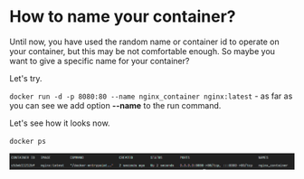 # How to name your container?

Until now, you have used the random name or container id to operate on your container, but this may be not comfortable
enough. So maybe you want to give a specific name for your container?

Let's try.

``docker run -d -p 8080:80 --name nginx_container nginx:latest`` - as far as you can see we add option **--name** to the
run command.

Let's see how it looks now.

``docker ps``

![img.png](Assets/containerWithName.png)